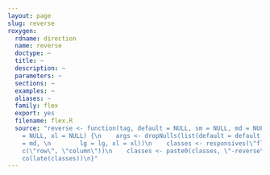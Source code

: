 ```yaml
---
layout: page
slug: reverse
roxygen:
  rdname: direction
  name: reverse
  doctype: ~
  title: ~
  description: ~
  parameters: ~
  sections: ~
  examples: ~
  aliases: ~
  family: flex
  export: yes
  filename: flex.R
  source: "reverse <- function(tag, default = NULL, sm = NULL, md = NULL, \n    lg
    = NULL, xl = NULL) {\n    args <- dropNulls(list(default = default, sm = sm, md
    = md, \n        lg = lg, xl = xl))\n    classes <- responsives(\"flex\", args,
    c(\"row\", \"column\"))\n    classes <- paste0(classes, \"-reverse\")\n    tagAddClass(tag,
    collate(classes))\n}"
---
```

